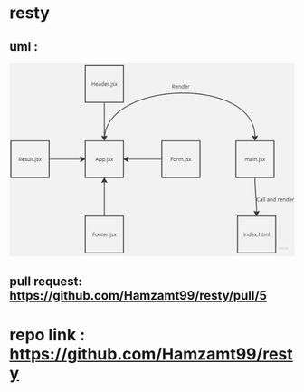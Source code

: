 # resty
## uml :
![uml](./assets/uml.jpg)
## pull request: https://github.com/Hamzamt99/resty/pull/5
# repo link : https://github.com/Hamzamt99/resty
